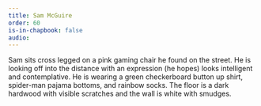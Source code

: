```yaml
---
title: Sam McGuire
order: 60
is-in-chapbook: false
audio: 
---
```

Sam sits cross legged on a pink gaming chair he found on the street. He is looking off into the distance with an expression (he hopes) looks intelligent and contemplative. He is wearing a green checkerboard button up shirt, spider-man pajama bottoms, and rainbow socks. The floor is a dark hardwood with visible scratches and the wall is white with smudges.
